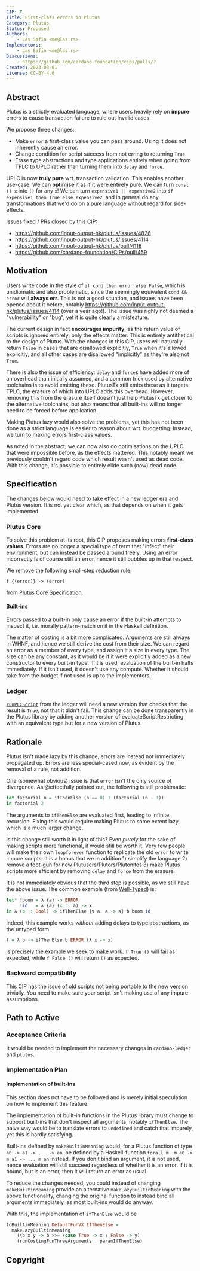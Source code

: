 ```yaml
---
CIP: ?
Title: First-class errors in Plutus
Category: Plutus
Status: Proposed
Authors:
    - Las Safin <me@las.rs>
Implementors:
    - Las Safin <me@las.rs>
Discussions:
    - https://github.com/cardano-foundation/cips/pulls/?
Created: 2023-03-01
License: CC-BY-4.0
---
```


## Abstract

Plutus is a strictly evaluated language, where users heavily rely on **impure** errors
to cause transaction failure to rule out invalid cases.

We propose three changes:
- Make `error` a first-class value you can pass around. Using it does not inherently
  cause an error.
- Change condition for script success from not erring to returning `True`.
- Erase type abstractions and type applications entirely when going from
  TPLC to UPLC rather than turning them into `delay` and `force`.

UPLC is now **truly pure** wrt. transaction validation.
This enables another use-case: We can **optimise** it as if it
were entirely pure. We can turn `const () x` into `()` for any `x`!
We can turn `expensive1 || expensive2` into `if expensive1 then True else expensive2`,
and in general do any transformations that we'd do on a pure language without
regard for side-effects.

Issues fixed / PRs closed by this CIP:
- https://github.com/input-output-hk/plutus/issues/4826
- https://github.com/input-output-hk/plutus/issues/4114
- https://github.com/input-output-hk/plutus/pull/4118
- https://github.com/cardano-foundation/CIPs/pull/459

## Motivation

Users write code in the style of `if cond then error else False`, which is unidiomatic and also problematic,
since the seemingly equivalent `cond && error` will **always err**.
This is not a good situation, and issues have been opened about it before,
notably https://github.com/input-output-hk/plutus/issues/4114 (over a year ago!).
The issue was righly not deemed a "vulnerability" or "bug", yet it is quite clearly a misfeature.

The current design in fact **encourages impurity**, as the return value of scripts is ignored entirely;
only the effects matter. This is entirely antithetical to the design of Plutus.
With the changes in this CIP, users will naturally return `False` in cases that are
disallowed explicitly, `True` when it's allowed explicitly, and all other cases are
disallowed "implicitly" as they're also not `True`.

There is also the issue of efficiency: `delay` and `force`s have added more of an
overhead than initially assumed, and a common trick used by alternative toolchains is to
avoid emitting these. PlutusTx still emits these as it targets TPLC, the erasure of which into UPLC
adds this overhead.
However, removing this from the erasure itself doesn't just help PlutusTx get closer to the alternative
toolchains, but also means that all built-ins will no longer need to be forced before application.

Making Plutus lazy would also solve the problems, yet this has not been done as a strict language
is easier to reason about wrt. budgetting. Instead, we turn to making errors first-class values.

As noted in the abstract, we can now also do optimisations on the UPLC that were impossible
before, as the effects mattered. This notably meant we previously couldn't regard code which result
wasn't used as dead code. With this change, it's possible to entirely elide such (now) dead code.

## Specification

The changes below would need to take effect in a new ledger era and Plutus version.
It is not yet clear which, as that depends on when it gets implemented.

### Plutus Core

To solve this problem at its root, this CIP proposes making errors **first-class values**.
Errors are no longer a special type of term that "infect" their environment, but can instead
be passed around freely. Using an error incorrectly is of course still an error, hence it still
bubbles up in that respect.

We remove the following small-step reduction rule:
```
f {(error)} -> (error)
```
from [Plutus Core Specification](https://github.com/input-output-hk/plutus/blob/72d82f9d04cbef144727fad1f86ce43476e4cc63/doc/plutus-core-spec/untyped-reduction.tex#L133).

#### Built-ins

Errors passed to a built-in only cause an error if the built-in attempts
to inspect it, i.e. morally pattern-match on it in the Haskell definition.

The matter of costing is a bit more complicated:
Arguments are still always in WHNF, and hence we still derive the cost from their
size. We can regard an error as a member of every type, and assign it a size in every type.
The size can be any constant, as it would be if it were explicitly added as a new
constructor to every built-in type.
If it is used, evaluation of the built-in halts immediately.
If it isn't used, it doesn't use any compute.
Whether it should take from the budget if not used is up to the implementors.

### Ledger

[`runPLCScript`](https://github.com/input-output-hk/cardano-ledger/blob/f58187e1f2ebb7bbd9f5c3072cab5b1b6568c93f/eras/alonzo/formal-spec/utxo.tex#L213) from the ledger will need a new version that checks
that the result is `True`, not that it didn't fail. This change can be done
transparently in the Plutus library by adding another version of evaluateScriptRestricting
with an equivalent type but for a new version of Plutus.

## Rationale

Plutus isn't made lazy by this change, errors are instead not immediately propagated up.
Errors are less special-cased now, as evident by the removal of a rule, not addition.

One (somewhat obvious) issue is that `error` isn't the only source of divergence.
As @effectfully pointed out, the following is still problematic:
```haskell
let factorial n = ifThenElse (n == 0) 1 (factorial (n - 1))
in factorial 2
```
The arguments to `ifThenElse` are evaluated first, leading to infinite recursion.
Fixing this would require making Plutus to some extent lazy, which is a much larger change.

Is this change still worth it in light of this?
Even _purely_ for the sake of making scripts more functional, it would still be worth it.
Very few people will make their own `loopforever` function to replicate the old `error` to write impure scripts.
It is a bonus that we in addition 1) simplify the language 2) remove a foot-gun for new Plutusers/Plutors/Plutonites
3) make Plutus scripts more efficient by removing `delay` and `force` from the erasure.

It is not immediately obvious that the third step is possible, as we still have the above issue.
The common example (from [Well-Typed](https://well-typed.com/blog/2022/08/plutus-cores/)) is:
```haskell
let* !boom = λ {a} -> ERROR
     !id   = λ {a} (x :: a) -> x
in λ (b :: Bool) -> ifThenElse {∀ a. a -> a} b boom id
```
Indeed, this example works _without_ adding delays to type abstractions,
as the untyped form
```haskell
f = λ b -> ifThenElse b ERROR (λ x -> x)
```
is precisely the example we seek to make work.
`f True ()` will fail as expected,
while `f False ()` will return `()` as expected.

### Backward compatibility

This CIP has the issue of old scripts not being portable to the new version trivially.
You need to make sure your script isn't making use of any impure assumptions.

## Path to Active

### Acceptance Criteria

It would be needed to implement the necessary changes in `cardano-ledger` and `plutus`.

### Implementation Plan

#### Implementation of built-ins

This section does not have to be followed and is merely initial speculation
on how to implement this feature.

The implementation of built-in functions in the Plutus library must
change to support built-ins that don't inspect all arguments, notably `ifThenElse`.
The naive way would be to translate errors to `undefined` and catch that impurely, yet this is hardly satisfying.

Built-ins defined by `makeBuiltinMeaning` would, for a Plutus function of type `a0 -> a1 -> ... -> an`,
be defined by a Haskell-function `forall m. m a0 -> m a1 -> ... m an` instead.
If you don't bind an argument, it is not used, hence evaluation will still succeed
regardless of whether it is an error.
If it is bound, but is an error, then it will return an error as usual.

To reduce the changes needed, you could instead of changing `makeBuiltinMeaning` provide
an alternative `makeLazyBuiltinMeaning` with the above functionality, changing the original
function to instead bind all arguments immediately, as most built-ins would do anyway.

With this, the implementation of `ifThenElse` would be
```haskell
toBuiltinMeaning DefaultFunVX IfThenElse =
  makeLazyBuiltinMeaning
    (\b x y -> b >>= \case True -> x ; False -> y)
    (runCostingFunThreeArguments . paramIfThenElse)
```

## Copyright

[CC-BY-4.0]: https://creativecommons.org/licenses/by/4.0/legalcode
[Apache-2.0]: http://www.apache.org/licenses/LICENSE-2.0
